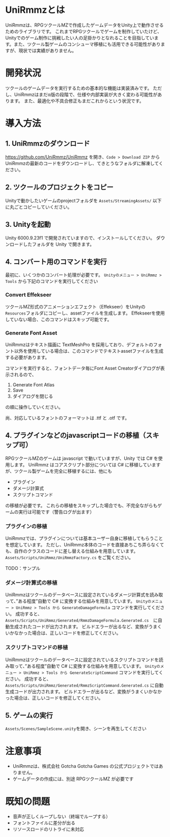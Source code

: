 
# UniRmmzとは
UniRmmzは、RPGツクールMZで作成したゲームデータをUnity上で動作させるためのライブラリです。
これまでRPGツクールでゲームを制作していたけど、Unityでのゲーム制作に挑戦したい人の足掛かりとなれることを目指しています。また、ツクール製ゲームのコンシューマ移植にも活用できる可能性がありますが、現状では実績がありません。


# 開発状況
ツクールのゲームデータを実行するための基本的な機能は実装済みです。
ただし、UniRmmzはまだα版の段階で、仕様や内部実装が大きく変わる可能性があります。
また、最適化や不具合修正もまだこれからという状況です。


# 導入方法
## 1. UniRmmzのダウンロード
https://github.com/UniRmmz/UniRmmz を開き、`Code > Download ZIP`
からUniRmmzの最新のコードをダウンロードし、てきとうなフォルダに解凍してください。

## 2. ツクールのプロジェクトをコピー
Unityで動かしたいゲームのprojectフォルダを
`Assets/StreamingAssets/`
以下に丸ごとコピーしていください。

## 3. Unityを起動
Unity 6000.9.23f1 で開発されていますので、インストールしてください。
ダウンロードしたフォルダを Unity で開きます。


## 4. コンバート用のコマンドを実行
最初に、いくつかのコンバート処理が必要です。
`Unityのメニュー > UniRmmz > Tools` から下記のコマンドを実行してください

### Convert Effekseer
ツクールMZ形式のアニメーションエフェクト（Effekseer）をUnityの`Resources`フォルダにコピーし、assetファイルを生成します。
Effekseerを使用していない場合、このコマンドはスキップ可能です。

### Generate Font Asset
UniRmmzはテキスト描画に TextMeshPro を採用しており、デフォルトのフォント以外を使用している場合は、このコマンドでテキストassetファイルを生成する必要があります。

コマンドを実行すると、フォントデータ毎にFont Asset Creatorダイアログが表示されるので、
1. Generate Font Atlas
2. Save
3. ダイアログを閉じる

の順に操作していください。

尚、対応しているフォントのフォーマットは .ttf と .otf です。

## 4. プラグインなどのjavascriptコードの移植（スキップ可）
RPGツクールMZのゲームは javascript で動いていますが、Unity では C# を使用します。
UniRmmz はコアスクリプト部分については C# に移植していますが、ツクール製ゲームを完全に移植するには、他にも
- プラグイン
- ダメージ計算式
- スクリプトコマンド

の移植が必要です。
これらの移植をスキップした場合でも、不完全ながらもゲームの実行は可能です（警告ログが出ます）

### プラグインの移植
UniRmmzでは、プラグインについては基本ユーザー自身に移植してもらうことを想定しています。
ただし、UniRmmz本体のコードを直接あちこち弄らなくても、自作のクラスのコードに差し替える仕組みを用意しています。
`Assets/Scripts/UniRmmz/UniRmmzFactory.cs` をご覧ください。

TODO：サンプル

### ダメージ計算式の移植
UniRmmzはツクールのデータベースに設定されているダメージ計算式を読み取って、”ある程度”自動で C# に変換する仕組みを用意しています。
`Unityのメニュー > UniRmmz > Tools から GenerateDamageFormula` コマンドを実行してください。
成功すると、`Assets/Scripts/UniRmmz/Generated/RmmzDamageFormula.Generated.cs`　に自動生成されたコードが出力されます。
ビルドエラーが出るなど、変換がうまくいかなかった場合は、正しいコードを修正してください。

### スクリプトコマンドの移植
UniRmmzはツクールのデータベースに設定されているスクリプトコマンドを読み取って、”ある程度”自動で C# に変換する仕組みを用意しています。
`Unityのメニュー > UniRmmz > Tools から GenerateScriptCommand` コマンドを実行してください。
成功すると、`Assets/Scripts/UniRmmz/Generated/RmmzScriptCommand.Generated.cs` に自動生成コードが出力されます。
ビルドエラーが出るなど、変換がうまくいかなかった場合は、正しいコードを修正してください。

## 5. ゲームの実行
`Assets/Scenes/SampleScene.unity`を開き、シーンを再生してください

# 注意事項
- UniRmmzは、株式会社 Gotcha Gotcha Games の公式プロジェクトではありません。
- ゲームデータの作成には、別途 RPGツクールMZ が必要です

# 既知の問題
- 音声が正しくループしない（終端でループする）
- フォントファイルに差分が出る
- リソースロードのリトライに未対応